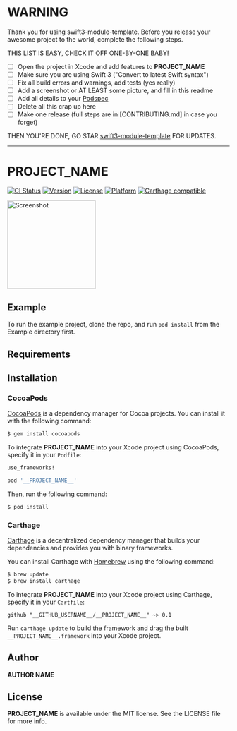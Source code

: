 # WARNING

Thank you for using swift3-module-template. Before you release your awesome project to the world, complete the following steps.

THIS LIST IS EASY, CHECK IT OFF ONE-BY-ONE BABY!

 - [ ] Open the project in Xcode and add features to __PROJECT_NAME__
 - [ ] Make sure you are using Swift 3 ("Convert to latest Swift syntax")
 - [ ] Fix all build errors and warnings, add tests (yes really)
 - [ ] Add a screenshot or AT LEAST some picture, and fill in this readme
 - [ ] Add all details to your [Podspec](__PROJECT_NAME__.podspec)
 - [ ] Delete all this crap up here
 - [ ] Make one release (full steps are in [CONTRIBUTING.md] in case you forget)

THEN YOU'RE DONE, GO STAR [swift3-module-template](https://github.com/fulldecent/swift3-module-template) FOR UPDATES.

----

# __PROJECT_NAME__

[![CI Status](http://img.shields.io/travis/__GITHUB_USERNAME__/__PROJECT_NAME__.svg?style=flat)](https://travis-ci.org/__GITHUB_USERNAME__/__PROJECT_NAME__)
[![Version](https://img.shields.io/cocoapods/v/__PROJECT_NAME__.svg?style=flat)](https://cocoapods.org/pods/__PROJECT_NAME__)
[![License](https://img.shields.io/cocoapods/l/__PROJECT_NAME__.svg?style=flat)](https://cocoapods.org/pods/__PROJECT_NAME__)
[![Platform](https://img.shields.io/cocoapods/p/__PROJECT_NAME__.svg?style=flat)](https://cocoapods.org/pods/__PROJECT_NAME__)
[![Carthage compatible](https://img.shields.io/badge/Carthage-compatible-4BC51D.svg?style=flat)](https://github.com/Carthage/Carthage)

<a href="https://placehold.it/400?text=Screen+shot"><img width=200 height=200 src="https://placehold.it/400?text=Screen+shot" alt="Screenshot" /></a>


## Example

To run the example project, clone the repo, and run `pod install` from the Example directory first.


## Requirements


## Installation

### CocoaPods

[CocoaPods](http://cocoapods.org) is a dependency manager for Cocoa projects. You can install it with the following command:

```bash
$ gem install cocoapods
```

To integrate __PROJECT_NAME__ into your Xcode project using CocoaPods, specify it in your `Podfile`:

```ruby
use_frameworks!

pod '__PROJECT_NAME__'
```

Then, run the following command:

```bash
$ pod install
```


### Carthage

[Carthage](https://github.com/Carthage/Carthage) is a decentralized dependency manager that builds your dependencies and provides you with binary frameworks.

You can install Carthage with [Homebrew](http://brew.sh/) using the following command:

```bash
$ brew update
$ brew install carthage
```

To integrate __PROJECT_NAME__ into your Xcode project using Carthage, specify it in your `Cartfile`:

```ogdl
github "__GITHUB_USERNAME__/__PROJECT_NAME__" ~> 0.1
```

Run `carthage update` to build the framework and drag the built `__PROJECT_NAME__.framework` into your Xcode project.


## Author

__AUTHOR NAME__


## License

__PROJECT_NAME__ is available under the MIT license. See the LICENSE file for more info.
